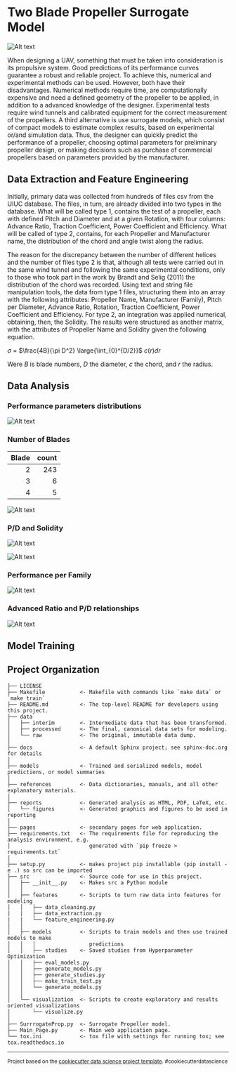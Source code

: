 Two Blade Propeller Surrogate Model
==============================

![Alt text](demo_app.gif)

When designing a UAV, something that must be taken into consideration is its propulsive system. Good predictions of its performance curves guarantee a robust and reliable project. To achieve this, numerical and experimental methods can be used. However, both have their disadvantages. Numerical methods require time, are computationally expensive and need a defined geometry of the propeller to be applied, in addition to a advanced knowledge of the designer. Experimental tests require wind tunnels and calibrated equipment for the correct measurement of the propellers. A third alternative is use surrogate models, which consist of compact models to estimate complex results, based on experimental or/and simulation data. Thus, the designer can quickly predict the performance of a propeller, choosing optimal parameters for preliminary propeller design, or making decisions such as purchase of commercial propellers based on parameters provided by the manufacturer.



Data Extraction and Feature Engineering
---

Initially, primary data was collected from hundreds of files
csv from the UIUC database.  The files, in turn, are already divided into two types in the database. What will be called type 1, contains the test of a propeller, each
with defined Pitch and Diameter and at a given Rotation, with four columns: Advance Ratio, Traction Coefficient, Power Coefficient and Efficiency. What will be called
of type 2, contains, for each Propeller and Manufacturer name, the distribution of the chord and angle twist along the radius.

The reason for the discrepancy between the number of different helices and the number of files type 2 is that, although all tests were carried out in the same wind tunnel and following the same experimental conditions, only to those who took part in the work by Brandt and Selig (2011) the distribution of the chord was recorded. Using text and string file manipulation tools, the data from type 1 files, structuring them into an array with the following attributes: Propeller Name, Manufacturer (Family), Pitch per Diameter, Advance Ratio, Rotation,  Traction Coefficient, Power Coefficient and Efficiency. For type 2, an integration was applied numerical, obtaining, then, the Solidity. The results were structured as another matrix, with the attributes of Propeller Name and Solidity given the following equation.


$\sigma$ = $\frac{4B}{\pi D^2} \large{\int_{0}^{D/2}}$ $c(r)dr$

Were $B$ is blade numbers, $D$ the diameter, $c$ the chord, and $r$ the radius.


Data Analysis
--------------------------------

### Performance  parameters distributions

![Alt text](src/visualization/images/hist_performance.png)

### Number of Blades

|   Blade |   count |
|--------:|--------:|
|       2 |     243 |
|       3 |       6 |
|       4 |       5 |


![Alt text](src/visualization/images/boxplot_performance01.png)

### P/D and Solidity

![Alt text](src/visualization/images/scatter_02.png)

![Alt text](src/visualization/images/scatter_01.png)

### Performance per Family

![Alt text](src/visualization/images/boxplot_performance01.png)

### Advanced Ratio and P/D relationships
![Alt text](src/visualization/ct_cp_eta_plots/da4052_ct_cp_eta.png)

Model Training
-------

Project Organization
------------

    ├── LICENSE
    ├── Makefile           <- Makefile with commands like `make data` or `make train`
    ├── README.md          <- The top-level README for developers using this project.
    ├── data
    │   ├── interim        <- Intermediate data that has been transformed.
    │   ├── processed      <- The final, canonical data sets for modeling.
    │   └── raw            <- The original, immutable data dump.
    │
    ├── docs               <- A default Sphinx project; see sphinx-doc.org for details
    │
    ├── models             <- Trained and serialized models, model predictions, or model summaries
    │
    ├── references         <- Data dictionaries, manuals, and all other explanatory materials.
    │
    ├── reports            <- Generated analysis as HTML, PDF, LaTeX, etc.
    │   └── figures        <- Generated graphics and figures to be used in reporting
    │
    ├── pages              <- secondary pages for web application.
    ├── requirements.txt   <- The requirements file for reproducing the analysis environment, e.g.
    │                         generated with `pip freeze > requirements.txt`
    │
    ├── setup.py           <- makes project pip installable (pip install -e .) so src can be imported
    ├── src                <- Source code for use in this project.
    │   ├── __init__.py    <- Makes src a Python module
    │   │
    │   ├── features       <- Scripts to turn raw data into features for modeling
    │   │   ├── data_cleaning.py
    |   |   ├── data_extraction.py
    |   |   └── feature_engineering.py
    │   │
    │   ├── models         <- Scripts to train models and then use trained models to make
    │   │   │                 predictions
    │   │   ├── studies    <- Saved studies from Hyperparameter Optimization
    │   │   ├── eval_models.py
    │   │   ├── generate_models.py
    │   │   ├── generate_studies.py
    │   │   ├── make_train_test.py
    │   │   └── generate_models.py
    │   │
    │   └── visualization  <- Scripts to create exploratory and results oriented visualizations
    │       └── visualize.py
    │
    ├── SurrrogateProp.py  <- Surrogate Propeller model.
    ├── Main_Page.py       <- Main web application page.
    └── tox.ini            <- tox file with settings for running tox; see tox.readthedocs.io
    


--------

<p><small>Project based on the <a target="_blank" href="https://drivendata.github.io/cookiecutter-data-science/">cookiecutter data science project template</a>. #cookiecutterdatascience</small></p>
